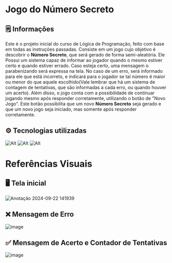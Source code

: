 # Jogo do Número Secreto

## 🗒️ Informações
Este é o projeto inicial do curso de Lógica de Programação, feito com base em todas as instruções passadas. Consiste em um jogo cujo objetivo é descobrir o **Número Secreto**, que será gerado de forma semi-aleatória. Ele Possui um sistema capaz de informar ao jogador quando o mesmo estiver certo e quando estiver errado. Caso esteja certo, uma mensagem o parabenizando será expressa na tela. No caso de um erro, será informado para ele que está incorreto, e indicará para o jogador se tal número é maior ou menor do que aquele escolhido(Vale lembrar que há um sistema de contagem de tentativas, que são informadas a cada erro, ou quando houver um acerto).
Além disso, o jogo conta com a possibilidade de continuar jogando mesmo após responder corretamente, utilizando o botão de "Novo Jogo". Este botão possibilita que um novo **Número Secreto** seja gerado e que um novo jogo seja iniciado, mas somente após responder corretamente.

## ⚙️ Tecnologias utilizadas
![Alt](https://img.icons8.com/?size=100&id=11935&format=png&color=000000) ![Alt](https://img.icons8.com/?size=100&id=12239&format=png&color=000000)  ![Alt](https://img.icons8.com/?size=100&id=12276&format=png&color=000000)

# Referências Visuais
## 🖥️ Tela inicial
![Anotação 2024-09-22 141939](https://github.com/user-attachments/assets/58745af9-28a8-44cc-a6a6-a09e5391ceef)

## ❌ Mensagem de Erro 
![image](https://github.com/user-attachments/assets/5955e877-eb4e-4f9f-ad60-9e35c3d8730f)


## ✅ Mensagem de Acerto e Contador de Tentativas
![image](https://github.com/user-attachments/assets/3921c39f-b4f8-4e87-ad35-7370fd1c33af)


